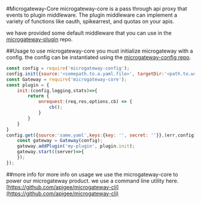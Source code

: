 #Microgateway-Core
microgateway-core is a pass through api proxy that events to plugin middleware.  The plugin middleware can implement a variety of functions like oauth, spikearrest, and quotas on your apis.

we have provided some default middleware that you can use in the [microgateway-plugin](https://github.com/apigee/microgateway-plugins) repo.

##Usage
to use microgateway-core you must initialize microgateway with a config.  the config can be instantiated using the [microgateway-config repo](https://github.com/apigee/microgateway-config).

```javascript
const config = require('microgateway-config');
config.init({source:'<somepath.to.a.yaml.file>', targetDir:'<path.to.write.new.config>', targetFile:'<file.name.of.new.config>'});
const Gateway = require('microgateway-core');
const plugin = {
	init:(config,logging,stats)=>{
		return {
			onrequest:(req,res,options,cb) => {
				cb();
			}
		}
	}
}
config.get({source:'same.yaml',keys:{key: '', secret: ''}},(err,config)=>{
	const gateway = Gateway(config);
	gateway.addPlugin('my-plugin', plugin.init);
	gateway.start((server)=>{
	});
});
```    
##more info
for more info on usage we use the microgateway-core to power our microgateway product. we use a command line utility here.  [https://github.com/apigee/microgateway-cli](https://github.com/apigee/microgateway-cli)
